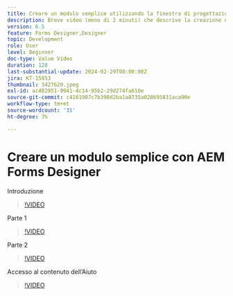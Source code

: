 ```yaml
---
title: Creare un modulo semplice utilizzando la finestra di progettazione
description: Breve video (meno di 2 minuti) che descrive la creazione di un modulo semplice
version: 6.5
feature: Forms Designer,Designer
topic: Development
role: User
level: Beginner
doc-type: Value Video
duration: 128
last-substantial-update: 2024-02-29T00:00:00Z
jira: KT-15053
thumbnail: 3427620.jpeg
exl-id: ac482951-9941-4c14-95b2-29d274fa610e
source-git-commit: c4181907c7b398d2ba1a8735a028695831aca90e
workflow-type: tm+mt
source-wordcount: '31'
ht-degree: 3%

---
```


# Creare un modulo semplice con AEM Forms Designer

Introduzione

>[!VIDEO](https://video.tv.adobe.com/v/3427622/?learn=on)

Parte 1

>[!VIDEO](https://video.tv.adobe.com/v/3427620/?learn=on)

Parte 2

>[!VIDEO](https://video.tv.adobe.com/v/3427621/?learn=on)

Accesso al contenuto dell’Aiuto

>[!VIDEO](https://video.tv.adobe.com/v/3427622/?learn=on)

